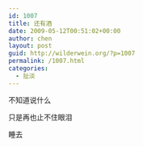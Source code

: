 ```yaml
---
id: 1007
title: 还有酒
date: 2009-05-12T00:51:02+00:00
author: chen
layout: post
guid: http://wilderwein.org/?p=1007
permalink: /1007.html
categories:
  - 扯淡
---
```

不知道说什么

只是再也止不住眼泪

睡去